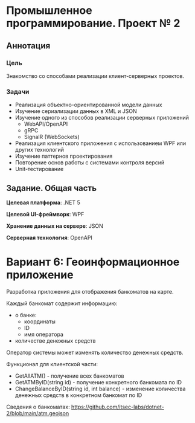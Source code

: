 # Промышленное программирование. Проект № 2

## Аннотация

### Цель
Знакомство со способами реализации клиент-серверных проектов.

### Задачи
* Реализация объектно-ориентированной модели данных
* Изучение сериализации данных в XML и JSON
* Изучение одного из способов реализации серверных приложений
  * WebAPI/OpenAPI
  * gRPC
  * SignalR (WebSockets)
* Реализация клиентского приложения с использованием WPF или других технологий
* Изучение паттернов проектирования
* Повторение основ работы с системами контроля версий
* Unit-тестирование

## Задание. Общая часть

**Целевая платформа**: .NET 5

**Целевой UI-фреймворк**: WPF

**Хранение данных на сервере**: JSON

**Серверная технология**: OpenAPI

# Вариант 6: Геоинформационное приложение

Разработка приложения для отображения банкоматов на карте.

  Каждый банкомат содержит информацию:
  - о банке:
	- координаты
	- ID
	- имя оператора
  - количестве денежных средств

  Оператор системы может изменять количество денежных средств.

  Функционал для клиентской части:

  - GetAllATM() - получение всех банкоматов
  - GetATMByID(string id) - получение конкретного банкомата по ID
  - ChangeBalanceByID(string id, int balance) - изменение количества денежных средств в конкретном банкомат по ID

  Сведения о банкоматах: https://github.com/itsec-labs/dotnet-2/blob/main/atm.geojson
